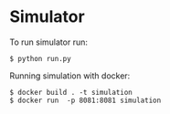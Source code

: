 # Simulator

To run simulator run:

```
$ python run.py
```

Running simulation with docker:

```
$ docker build . -t simulation
$ docker run  -p 8081:8081 simulation
```